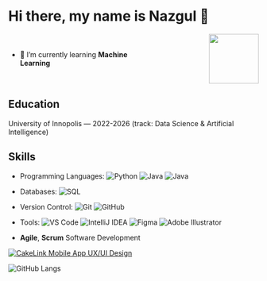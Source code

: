 # Hi there, my name is Nazgul 👋

<div style="display: flex; align-items: center;">
  <div style="flex: 1;">

  - 🌱 I’m currently learning **Machine Learning**

  </div>
  <div style="flex: 1;">
    <img src="https://media.giphy.com/media/M9gbBd9nbDrOTu1Mqx/giphy.gif" width="100" align="right"/>
  </div>
</div>


## Education
University of Innopolis — 2022-2026 (track: Data Science & Artificial Intelligence)

## Skills
- Programming Languages: 
  ![Python](https://img.shields.io/badge/Python-black)
  ![Java](https://img.shields.io/badge/Java-blue)
  ![Java](https://img.shields.io/badge/C/C++-blue)

- Databases: 
  ![SQL](https://img.shields.io/badge/PostgreSQL-green)
- Version Control: 
  ![Git](https://img.shields.io/badge/Git-green)
  ![GitHub](https://img.shields.io/badge/GitHub-green)
- Tools: 
  ![VS Code](https://img.shields.io/badge/Numpy-green)
  ![IntelliJ IDEA](https://img.shields.io/badge/MatLab-green)
  ![Figma](https://img.shields.io/badge/Sklearn-green)
  ![Adobe Illustrator](https://img.shields.io/badge/PyTorch-green)
- **Agile**, **Scrum** Software Development

[![CakeLink Mobile App UX/UI Design](https://img.shields.io/badge/View%20Project-Behance-blue?style=for-the-badge&logo=behance)](https://www.behance.net/gallery/180905669/CakeLink-Mobile-App-UXUI-design)

<!-- ![GitHub Stats](https://github-readme-stats.vercel.app/api?username=Nazgulitos&show_icons=true&theme=radical) -->
![GitHub Langs](https://github-readme-stats.vercel.app/api/top-langs/?username=Nazgulitos&layout=compact&theme=blue-white)

